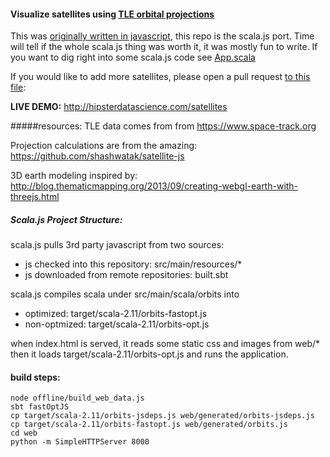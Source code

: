#### Visualize satellites using [TLE orbital projections](https://en.wikipedia.org/wiki/Two-line_element_set)

This was [originally written in javascript](https://github.com/Chandler/orbits), this repo is the scala.js port. Time will tell if the whole scala.js thing was worth it, it was mostly fun to write. If you want to dig right into some scala.js code see [App.scala](https://github.com/Chandler/orbits-scala/blob/master/src%2Fmain%2Fscala%2Forbits%2FApp.scala)

If you would like to add more satellites, please open a pull request [to this file](https://github.com/Chandler/orbits-scala/blob/master/offline/config.js):

**LIVE DEMO:** http://hipsterdatascience.com/satellites

#####resources:
TLE data comes from from https://www.space-track.org

Projection calculations are from the amazing: https://github.com/shashwatak/satellite-js

3D earth modeling inspired by: http://blog.thematicmapping.org/2013/09/creating-webgl-earth-with-threejs.html

##### Scala.js Project Structure:
scala.js pulls 3rd party javascript from two sources:
* js checked into this repository: src/main/resources/*
* js downloaded from remote repositories: built.sbt

scala.js compiles scala under src/main/scala/orbits into
* optimized: target/scala-2.11/orbits-fastopt.js
* non-optmized: target/scala-2.11/orbits-opt.js

when index.html is served, it reads some static css and images from web/*
then it loads target/scala-2.11/orbits-opt.js and runs the application.

#### build steps:
```
node offline/build_web_data.js
sbt fastOptJS
cp target/scala-2.11/orbits-jsdeps.js web/generated/orbits-jsdeps.js 
cp target/scala-2.11/orbits-fastopt.js web/generated/orbits.js
cd web
python -m SimpleHTTPServer 8000
```
